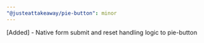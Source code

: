 ```yaml
---
"@justeattakeaway/pie-button": minor
---
```


[Added] - Native form submit and reset handling logic to pie-button
